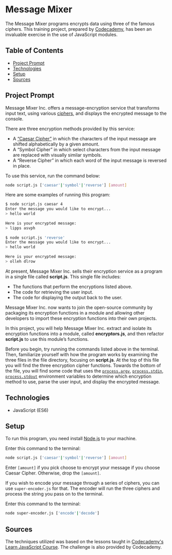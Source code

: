 # **Message Mixer**

The Message Mixer programs encrypts data using three of the famous ciphers. This training project, prepared by [Codecademy](https://www.codecademy.com/learn/introduction-to-javascript), has been an invaluable exercise in the use of JavaScript modules.

## Table of Contents

- [Project Prompt](#project-prompt)
- [Technologies](#technologies)
- [Setup](#setup)
- [Sources](#sources)

## Project Prompt

Message Mixer Inc. offers a message-encryption service that transforms input text, using various [ciphers](https://en.wikipedia.org/wiki/Cipher), and displays the encrypted message to the console.

There are three encryption methods provided by this service:

- A [“Caesar Cipher”](https://en.wikipedia.org/wiki/Caesar_cipher) in which the characters of the input message are shifted alphabetically by a given amount.
- A “Symbol Cipher” in which select characters from the input message are replaced with visually similar symbols.
- A “Reverse Cipher” in which each word of the input message is reversed in place.

To use this service, run the command below:

```bash
node script.js ['caesar'|'symbol'|'reverse'] [amount]
```

Here are some examples of running this program:

```bash
$ node script.js caesar 4
Enter the message you would like to encrypt...
> hello world
 
Here is your encrypted message:
> lipps asvph
 
$ node script.js 'reverse'
Enter the message you would like to encrypt...
> hello world
 
Here is your encrypted message:
> olleh dlrow
```

At present, Message Mixer Inc. sells their encryption service as a program in a single file called **script.js**. This single file includes:

- The functions that perform the encryptions listed above.
- The code for retrieving the user input.
- The code for displaying the output back to the user.

Message Mixer Inc. now wants to join the open-source community by packaging its encryption functions in a module and allowing other developers to import these encryption functions into their own projects.

In this project, you will help Message Mixer Inc. extract and isolate its encryption functions into a module, called **encryptors.js**, and then refactor **script.js** to use this module’s functions.

Before you begin, try running the commands listed above in the terminal. Then, familiarize yourself with how the program works by examining the three files in the file directory, focusing on **script.js**. At the top of this file you will find the three encryption cipher functions. Towards the bottom of the file, you will find some code that uses the [`process.argv`](https://nodejs.org/api/process.html#process_process_argv), [`process.stdin`](https://nodejs.org/api/process.html#process_process_stdin), [`process.stdout`](https://nodejs.org/api/process.html#process_process_stdout) environment variables to determine which encryption method to use, parse the user input, and display the encrypted message.

## Technologies

- JavaScript (ES6)

## Setup

To run this program, you need install [Node.js](https://nodejs.org/en/download/) to your machine.

Enter this command to the terminal:

```bash
node script.js ['caesar'|'symbol'|'reverse'] [amount]
```

Enter `[amount]` if you pick choose to encrypt your message if you choose Caesar Cipher. Otherwise, drop the `[amount]`.

If you wish to encode your message through a series of ciphers, you can use `super-encoder.js` for that. The encoder will run the three ciphers and process the string you pass on to the terminal.

Enter this command to the terminal:

```bash
node super-encoder.js ['encode'|'decode']
```

## Sources

The techniques utilized was based on the lessons taught in [Codecademy's Learn JavaScript Course](https://www.codecademy.com/learn/introduction-to-javascript). The challenge is also provided by Codecademy.

